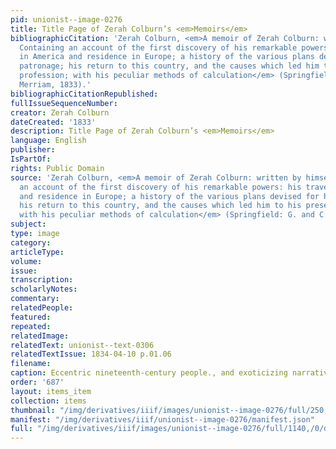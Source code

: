 ```yaml
---
pid: unionist--image-0276
title: Title Page of Zerah Colburn’s <em>Memoirs</em>
bibliographicCitation: 'Zerah Colburn, <em>A memoir of Zerah Colburn: written by himself.
  Containing an account of the first discovery of his remarkable powers: his travels
  in America and residence in Europe; a history of the various plans devised for his
  patronage; his return to this country, and the causes which led him to his present
  profession; with his peculiar methods of calculation</em> (Springfield: G. and C.
  Merriam, 1833).'
bibliographicCitationRepublished: 
fullIssueSequenceNumber: 
creator: Zerah Colburn
dateCreated: '1833'
description: Title Page of Zerah Colburn’s <em>Memoirs</em>
language: English
publisher: 
IsPartOf: 
rights: Public Domain
source: 'Zerah Colburn, <em>A memoir of Zerah Colburn: written by himself. Containing
  an account of the first discovery of his remarkable powers: his travels in America
  and residence in Europe; a history of the various plans devised for his patronage;
  his return to this country, and the causes which led him to his present profession;
  with his peculiar methods of calculation</em> (Springfield: G. and C. Merriam, 1833).'
subject: 
type: image
category: 
articleType: 
volume: 
issue: 
transcription: 
scholarlyNotes: 
commentary: 
relatedPeople: 
featured: 
repeated: 
relatedImage: 
relatedText: unionist--text-0306
relatedTextIssue: 1834-04-10 p.01.06
filename: 
caption: Eccentric nineteenth-century people., and exoticizing narratives, went hand-in-hand
order: '687'
layout: items_item
collection: items
thumbnail: "/img/derivatives/iiif/images/unionist--image-0276/full/250,/0/default.jpg"
manifest: "/img/derivatives/iiif/unionist--image-0276/manifest.json"
full: "/img/derivatives/iiif/images/unionist--image-0276/full/1140,/0/default.jpg"
---
```

